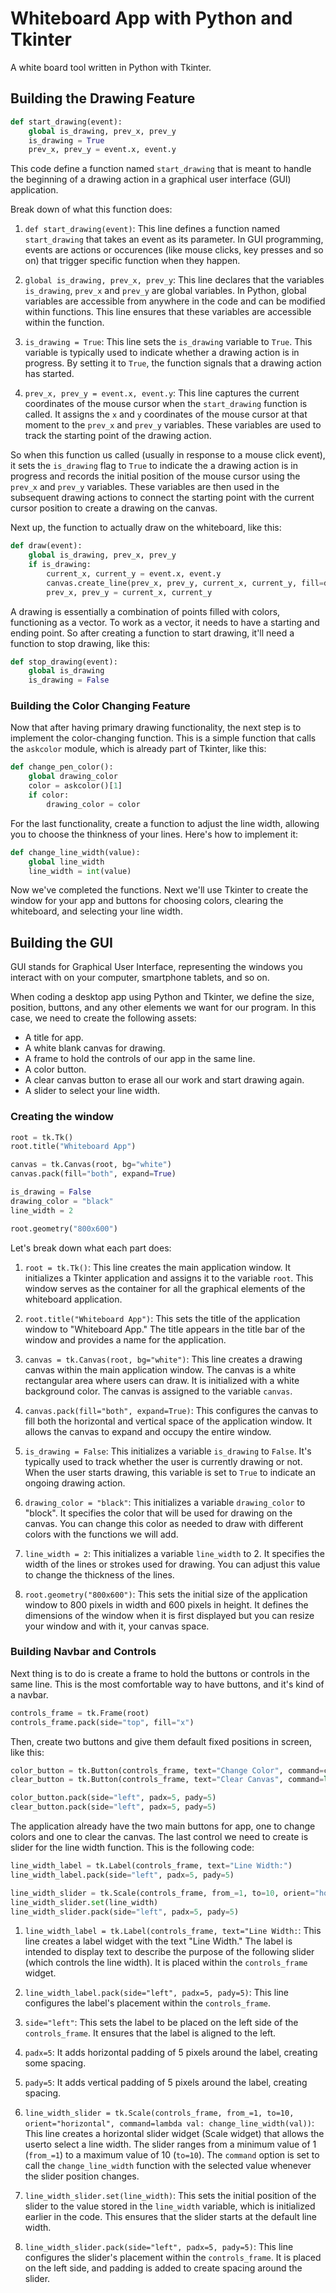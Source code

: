 # Whiteboard App with Python and Tkinter

A white board tool written in Python with Tkinter.

## Building the Drawing Feature

``` python
def start_drawing(event):
    global is_drawing, prev_x, prev_y
    is_drawing = True
    prev_x, prev_y = event.x, event.y
```

This code define a function named `start_drawing` that is meant to handle the beginning of a drawing action in a graphical user interface (GUI) application.

Break down of what this function does:

1. `def start_drawing(event)`: This line defines a function named `start_drawing` that takes an event as its parameter. In GUI programming, events are actions or occurences (like mouse clicks, key presses and so on) that trigger specific function when they happen.

2. `global is_drawing, prev_x, prev_y`: This line declares that the variables `is_drawing`, `prev_x` and `prev_y` are global variables. In Python, global variables are accessible from anywhere in the code and can be modified within functions. This line ensures that these variables are accessible within the function.

3. `is_drawing = True`: This line sets the `is_drawing` variable to `True`. This variable is typically used to indicate whether a drawing action is in progress. By setting it to `True`, the function signals that a drawing action has started.

4. `prev_x, prev_y = event.x, event.y`: This line captures the current coordinates of the mouse cursor when the `start_drawing` function is called. It assigns the `x` and `y` coordinates of the mouse cursor at that moment to the `prev_x` and `prev_y` variables. These variables are used to track the starting point of the drawing action.

So when this function us called (usually in response to a mouse click event), it sets the `is_drawing` flag to `True` to indicate the a drawing action is in progress and records the initial position of the mouse cursor using the `prev_x` and `prev_y` variables. These variables are then used in the subsequent drawing actions to connect the starting point with the current cursor position to create a drawing on the canvas.

Next up, the function to actually draw on the whiteboard, like this:
``` python
def draw(event):
    global is_drawing, prev_x, prev_y
    if is_drawing:
        current_x, current_y = event.x, event.y
        canvas.create_line(prev_x, prev_y, current_x, current_y, fill=drawing_color, width=line_width, capstyle=tk.ROUND, smooth=True)
        prev_x, prev_y = current_x, current_y
```

A drawing is essentially a combination of points filled with colors, functioning as a vector. To work as a vector, it needs to have a starting and ending point. So after creating a function to start drawing, it'll need a function to stop drawing, like this:
``` python
def stop_drawing(event):
    global is_drawing
    is_drawing = False
```

### Building the Color Changing Feature

Now that after having primary drawing functionality, the next step is to implement the color-changing function. This is a simple function that calls the `askcolor` module, which is already part of Tkinter, like this:
``` python
def change_pen_color():
    global drawing_color
    color = askcolor()[1]
    if color:
        drawing_color = color
```

For the last functionality, create a function to adjust the line width, allowing you to choose the thinkness of your lines. Here's how to implement it:
``` python
def change_line_width(value):
    global line_width
    line_width = int(value)
```

Now we've completed the functions. Next we'll use Tkinter to create the window for your app and buttons for choosing colors, clearing the whiteboard, and selecting your line width.

## Building the GUI

GUI stands for Graphical User Interface, representing the windows you interact with on your computer, smartphone tablets, and so on.

When coding a desktop app using Python and Tkinter, we define the size, position, buttons, and any other elements we want for our program. In this case, we need to create the following assets:
- A title for app.
- A white blank canvas for drawing.
- A frame to hold the controls of our app in the same line.
- A color button.
- A clear canvas button to erase all our work and start drawing again.
- A slider to select your line width.

### Creating the window

``` python
root = tk.Tk()
root.title("Whiteboard App")

canvas = tk.Canvas(root, bg="white")
canvas.pack(fill="both", expand=True)

is_drawing = False
drawing_color = "black"
line_width = 2

root.geometry("800x600")
```

Let's break down what each part does:
1. `root = tk.Tk()`: This line creates the main application window. It initializes a Tkinter application and assigns it to the variable `root`. This window serves as the container for all the graphical elements of the whiteboard application.

2. `root.title("Whiteboard App")`: This sets the title of the application window to "Whiteboard App." The title appears in the title bar of the window and provides a name for the application.

3. `canvas = tk.Canvas(root, bg="white")`: This line creates a drawing canvas within the main application window. The canvas is a white rectangular area where users can draw. It is initialized with a white background color. The canvas is assigned to the variable `canvas`.

4. `canvas.pack(fill="both", expand=True)`: This configures the canvas to fill both the horizontal and vertical space of the application window. It allows the canvas to expand and occupy the entire window.

5. `is_drawing = False`: This initializes a variable `is_drawing` to `False`. It's typically used to track whether the user is currently drawing or not. When the user starts drawing, this variable is set to `True` to indicate an ongoing drawing action.

6. `drawing_color = "black"`: This initializes a variable `drawing_color` to "block". It specifies the color that will be used for drawing on the canvas. You can change this color as needed to draw with different colors with the functions we will add.

7. `line_width = 2`: This initializes a variable `line_width` to 2. It specifies the width of the lines or strokes used for drawing. You can adjust this value to change the thickness of the lines.

8. `root.geometry("800x600")`: This sets the initial size of the application window to 800 pixels in width and 600 pixels in height. It defines the dimensions of the window when it is first displayed but you can resize your window and with it, your canvas space.

### Building Navbar and Controls

Next thing is to do is create a frame to hold the buttons or controls in the same line. This is the most comfortable way to have buttons, and it's kind of a navbar.
``` python
controls_frame = tk.Frame(root)
controls_frame.pack(side="top", fill="x")
```

Then, create two buttons and give them default fixed positions in screen, like this:
``` python
color_button = tk.Button(controls_frame, text="Change Color", command=change_pen_color)
clear_button = tk.Button(controls_frame, text="Clear Canvas", command=lambda: canvas.delete("all"))

color_button.pack(side="left", padx=5, pady=5)
clear_button.pack(side="left", padx=5, pady=5)
```

The application already have the two main buttons for app, one to change colors and one to clear the canvas. The last control we need to create is slider for the line width function. This is the following code:
``` python
line_width_label = tk.Label(controls_frame, text="Line Width:")
line_width_label.pack(side="left", padx=5, pady=5)

line_width_slider = tk.Scale(controls_frame, from_=1, to=10, orient="horizontal", command=lambda val: change_line_width(val))
line_width_slider.set(line_width)
line_width_slider.pack(side="left", padx=5, pady=5)
```

1. `line_width_label = tk.Label(controls_frame, text="Line Width:`: This line creates a label widget with the text "Line Width." The label is intended to display text to describe the purpose of the following slider (which controls the line width). It is placed within the `controls_frame` widget.

2. `line_width_label.pack(side="left", padx=5, pady=5)`: This line configures the label's placement within the `controls_frame`.

3. `side="left"`: This sets the label to be placed on the left side of the `controls_frame`. It ensures that the label is aligned to the left.

4. `padx=5`: It adds horizontal padding of 5 pixels around the label, creating some spacing.
   
5. `pady=5`: It adds vertical padding of 5 pixels around the label, creating spacing.

6. `line_width_slider = tk.Scale(controls_frame, from_=1, to=10, orient="horizontal", command=lambda val: change_line_width(val))`: This line creates a horizontal slider widget (Scale widget) that allows the userto select a line width. The slider ranges from a minimum value of 1 (`from_=1`) to a maximum value of 10 (`to=10`). The `command` option is set to call the `change_line_width` function with the selected value whenever the slider position changes.

7. `line_width_slider.set(line_width)`: This sets the initial position of the slider to the value stored in the `line_width` variable, which is initialized earlier in the code. This ensures that the slider starts at the default line width.

8. `line_width_slider.pack(side="left", padx=5, pady=5)`: This line configures the slider's placement within the `controls_frame`. It is placed on the left side, and padding is added to create spacing around the slider.
